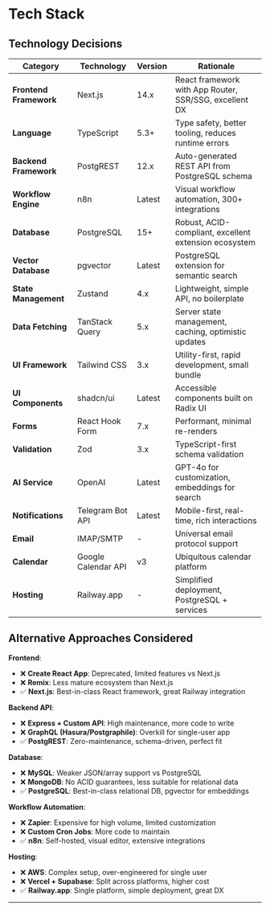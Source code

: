 # Tech Stack

## Technology Decisions

| Category | Technology | Version | Rationale |
|----------|------------|---------|-----------|
| **Frontend Framework** | Next.js | 14.x | React framework with App Router, SSR/SSG, excellent DX |
| **Language** | TypeScript | 5.3+ | Type safety, better tooling, reduces runtime errors |
| **Backend Framework** | PostgREST | 12.x | Auto-generated REST API from PostgreSQL schema |
| **Workflow Engine** | n8n | Latest | Visual workflow automation, 300+ integrations |
| **Database** | PostgreSQL | 15+ | Robust, ACID-compliant, excellent extension ecosystem |
| **Vector Database** | pgvector | Latest | PostgreSQL extension for semantic search |
| **State Management** | Zustand | 4.x | Lightweight, simple API, no boilerplate |
| **Data Fetching** | TanStack Query | 5.x | Server state management, caching, optimistic updates |
| **UI Framework** | Tailwind CSS | 3.x | Utility-first, rapid development, small bundle |
| **UI Components** | shadcn/ui | Latest | Accessible components built on Radix UI |
| **Forms** | React Hook Form | 7.x | Performant, minimal re-renders |
| **Validation** | Zod | 3.x | TypeScript-first schema validation |
| **AI Service** | OpenAI | Latest | GPT-4o for customization, embeddings for search |
| **Notifications** | Telegram Bot API | Latest | Mobile-first, real-time, rich interactions |
| **Email** | IMAP/SMTP | - | Universal email protocol support |
| **Calendar** | Google Calendar API | v3 | Ubiquitous calendar platform |
| **Hosting** | Railway.app | - | Simplified deployment, PostgreSQL + services |

## Alternative Approaches Considered

**Frontend**:
- ❌ **Create React App**: Deprecated, limited features vs Next.js
- ❌ **Remix**: Less mature ecosystem than Next.js
- ✅ **Next.js**: Best-in-class React framework, great Railway integration

**Backend API**:
- ❌ **Express + Custom API**: High maintenance, more code to write
- ❌ **GraphQL (Hasura/Postgraphile)**: Overkill for single-user app
- ✅ **PostgREST**: Zero-maintenance, schema-driven, perfect fit

**Database**:
- ❌ **MySQL**: Weaker JSON/array support vs PostgreSQL
- ❌ **MongoDB**: No ACID guarantees, less suitable for relational data
- ✅ **PostgreSQL**: Best-in-class relational DB, pgvector for embeddings

**Workflow Automation**:
- ❌ **Zapier**: Expensive for high volume, limited customization
- ❌ **Custom Cron Jobs**: More code to maintain
- ✅ **n8n**: Self-hosted, visual editor, extensive integrations

**Hosting**:
- ❌ **AWS**: Complex setup, over-engineered for single user
- ❌ **Vercel + Supabase**: Split across platforms, higher cost
- ✅ **Railway.app**: Single platform, simple deployment, great DX

---

